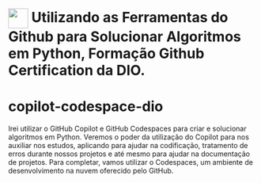 <h1>
    <a  href="https://www.dio.me/">
     <img align="center" width="40px" src="https://hermes.digitalinnovation.one/assets/diome/logo-minimized.png"></a>
    <span>Utilizando as Ferramentas do Github para Solucionar Algoritmos em Python, Formação Github Certification da DIO.</span>
</h1>

# copilot-codespace-dio

 Irei utilizar o GitHub Copilot e GitHub Codespaces para criar e solucionar algoritmos em Python. Veremos o poder da utilização do Copilot para nos auxiliar nos estudos, aplicando para ajudar na codificação, tratamento de erros durante nossos projetos e até mesmo para ajudar na documentação de projetos. Para completar, vamos utilizar o Codespaces, um ambiente de desenvolvimento na nuvem oferecido pelo GitHub.
